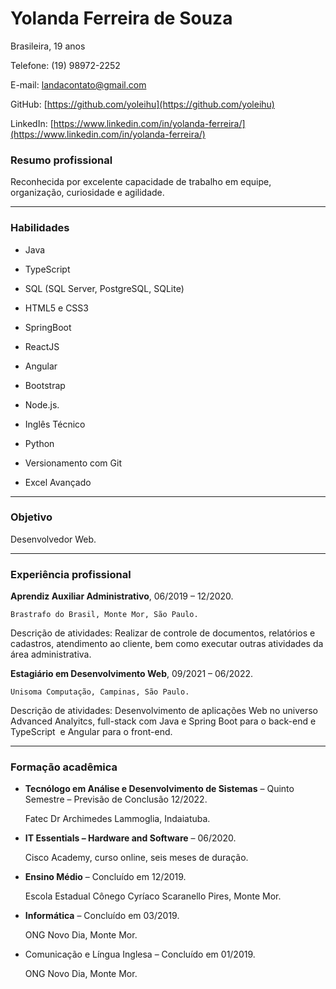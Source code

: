 # Yolanda Ferreira de Souza

Brasileira, 19 anos

Telefone: (19) 98972-2252

E-mail: [landacontato@gmail.com](mailto:landacontato@gmail.com)

GitHub: [https://github.com/yoleihu](https://github.com/yoleihu)

LinkedIn: [https://www.linkedin.com/in/yolanda-ferreira/](https://www.linkedin.com/in/yolanda-ferreira/)

### Resumo profissional

Reconhecida por excelente capacidade de trabalho em equipe, organização, curiosidade e agilidade.

---

### Habilidades

- Java
- TypeScript
- SQL (SQL Server, PostgreSQL, SQLite)
- HTML5 e CSS3

- SpringBoot
- ReactJS
- Angular
- Bootstrap
- Node.js.

- Inglês Técnico
- Python
- Versionamento com Git
- Excel Avançado

---

### Objetivo

Desenvolvedor Web.

---

### Experiência profissional

**Aprendiz Auxiliar Administrativo**, 06/2019 – 12/2020.

`Brastrafo do Brasil, Monte Mor, São Paulo.`

Descrição de atividades: Realizar de controle de documentos, relatórios e cadastros, atendimento ao cliente, bem como executar outras atividades da área administrativa.

**Estagiário em Desenvolvimento Web**, 09/2021 – 06/2022.

`Unisoma Computação, Campinas, São Paulo.`

Descrição de atividades: Desenvolvimento de aplicações Web no universo Advanced Analyitcs, full-stack com Java e Spring Boot para o back-end e TypeScript  e Angular para o front-end.

---

### Formação acadêmica

- **Tecnólogo em Análise e Desenvolvimento de Sistemas** – Quinto Semestre – Previsão de Conclusão 12/2022.
    
    Fatec Dr Archimedes Lammoglia, Indaiatuba.
    
- **IT Essentials – Hardware and Software** – 06/2020.
    
    Cisco Academy, curso online, seis meses de duração.
    
- **Ensino Médio** – Concluído em 12/2019.
    
    Escola Estadual Cônego Cyríaco Scaranello Pires, Monte Mor.
    
- **Informática** – Concluído em 03/2019.
    
    ONG Novo Dia, Monte Mor.
    
- Comunicação e Língua Inglesa – Concluído em 01/2019.
    
    ONG Novo Dia, Monte Mor.
